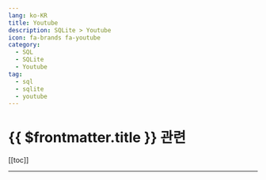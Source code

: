 ```yaml
---
lang: ko-KR
title: Youtube
description: SQLite > Youtube
icon: fa-brands fa-youtube
category:
  - SQL
  - SQLite 
  - Youtube
tag: 
  - sql
  - sqlite
  - youtube
---
```


# {{ $frontmatter.title }} 관련

[[toc]]

---

<MyYouTubeItems jsonName="yu-aarondfrancis" /><!-- Aaron Francis -->

<TagLinks />